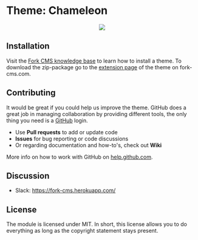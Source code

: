 # Theme: Chameleon

<p align="center">
    <img src="http://i.imgur.com/jFtqlUG.jpg">
</p>

## Installation

Visit the [Fork CMS knowledge base](http://fork-cms.com/knowledge-base) to learn how to install a theme. To download the zip-package go to the [extension page](http://www.fork-cms.com/extensions/detail/chameleon) of the theme on fork-cms.com.

## Contributing

It would be great if you could help us improve the theme. GitHub does a great job in managing collaboration by providing different tools, the only thing you need is a [GitHub](https://github.com/) login.

* Use **Pull requests** to add or update code
* **Issues** for bug reporting or code discussions
* Or regarding documentation and how-to's, check out **Wiki**

More info on how to work with GitHub on [help.github.com](https://help.github.com).

## Discussion

- Slack: <https://fork-cms.herokuapp.com/>

## License

The module is licensed under MIT. In short, this license allows you to do everything as long as the copyright statement stays present.

